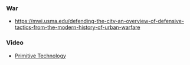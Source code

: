 ### War

- https://mwi.usma.edu/defending-the-city-an-overview-of-defensive-tactics-from-the-modern-history-of-urban-warfare


### Video

- [Primitive Technology](https://www.youtube.com/channel/UCAL3JXZSzSm8AlZyD3nQdBA/playlists)